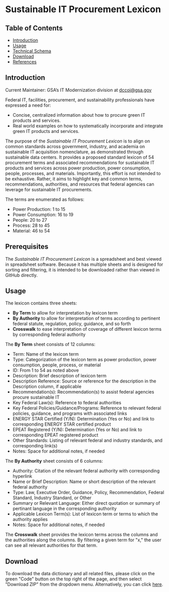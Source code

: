 # Sustainable IT Procurement Lexicon

## Table of Contents

 - [Introduction](https://github.com/AaronKoppel/Sustainable_IT_Procurement_Lexicon/blob/main/README.md#introduction)
 - [Usage](https://github.com/AaronKoppel/Sustainable_IT_Procurement_Lexicon/blob/main/README.md#usage)
 - [Technical Schema](https://github.com/AaronKoppel/Sustainable_IT_Procurement_Lexicony/blob/main/README.md#technical-schema)
 - [Download](https://github.com/AaronKoppel/Sustainable_IT_Procurement_Lexicon/blob/main/README.md#download)
 - [References](https://github.com/AaronKoppel/AppRatDataDictionary/blob/main/README.md#references)

## Introduction

Current Maintainer: GSA’s IT Modernization division at <dccoi@gsa.gov>

Federal IT, facilities, procurement, and sustainability professionals have expressed a need for:
- Concise, centralized information about how to procure green IT products and services.
- Real world examples on how to systematically incorporate and integrate green IT products and services.

The purpose of the <i>Sustainable IT Procurement Lexicon</i> is to align on common standards across government, industry, and academia on sustainable IT acquisition nomenclature, as demonstrated through sustainable data centers. It provides a proposed standard lexicon of 54 procurement terms and associated recommendations for sustainable IT products and services across power production, power consumption, people, processes, and materials. Importantly, this effort is not intended to be exhaustive. Rather, it aims to highlight key and common terms, recommendations, authorities, and resources that federal agencies can leverage for sustainable IT procurements.

The terms are enumerated as follows:
- Power Production: 1 to 15
- Power Consumption: 16 to 19
- People: 20 to 27
- Process: 28 to 45
- Material: 46 to 54

## Prerequisites

The <i>Sustainable IT Procurement Lexicon</i> is a spreadsheet and best viewed in spreadsheet software. Because it has multiple sheets and is designed for sorting and filtering, it is intended to be downloaded rather than viewed in GitHub directly.

## Usage

The lexicon contains three sheets:
- **By Term** to allow for interpretation by lexicon term
- **By Authority** to allow for interpretation of terms according to pertinent federal statute, regulation, policy, guidance, and so forth
- **Crosswalk** to ease interpretation of coverage of different lexicon terms by corresponding federal authority

The **By Term** sheet consists of 12 columns:
 - Term: Name of the lexicon term 
 - Type: Categorization of the lexicon term as power production, power consumption, people, process, or material
 - ID: From 1 to 54 as noted above
 - Description: Brief description of lexicon term
 - Description Reference: Source or reference for the description in the Description column, if applicable
 - Recommendation(s): Recommendation(s) to assist federal agencies procure sustainable IT
 - Key Federal Law(s): Reference to federal authorities 	
 - Key Federal Policies/Guidance/Programs: Reference to relevant federal policies, guidance, and programs with associated links	
 - ENERGY STAR Certified (Y/N): Determination (Yes or No) and link to corresponding ENERGY STAR certified product	
 - EPEAT Registered (Y/N): Determination (Yes or No) and link to corresponding EPEAT registered product	
 - Other Standards: Listing of relevant federal and industry standards, and corresponding link(s)	
 - Notes: Space for additional notes, if needed

The **By Authority** sheet consists of 6 columns:
- Authority: Citation of the relevant federal authority with corresponding hyperlink 
- Name or Brief Description:	Name or short description of the relevant federal authority
- Type:	Law, Executive Order, Guidance, Policy, Recommendation, Federal Standard, Industry Standard, or Other
- Summary or Relevant Language: Either direct quotation or summary of pertinant language in the corresponding authority
- Applicable Lexicon Term(s):	List of lexicon term or terms to which the authority applies
- Notes: Space for additional notes, if needed

The **Crosswalk** sheet provides the lexicon terms across the columns and the authorities along the columns. By filtering a given term for "x," the user can see all relevant authorities for that term.

## Download

To download the data dictionary and all related files, please click on the green "Code" button on the top right of the page, and then select "Download ZIP" from the dropdown menu. Alternatively, you can click [here](https://github.com/AaronKoppel/Sustainable_IT_Procurement_Lexicon/archive/refs/heads/main.zip).

